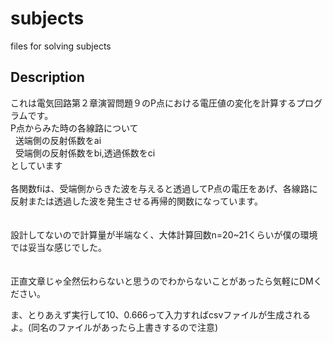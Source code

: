 # subjects
files for solving subjects

## Description
これは電気回路第２章演習問題９のP点における電圧値の変化を計算するプログラムです。 <br>
P点からみた時の各線路について <br>
&nbsp;&nbsp;送端側の反射係数をai <br>
&nbsp;&nbsp;受端側の反射係数をbi,透過係数をci <br>
としています <br>
<br>
各関数fiは、受端側からきた波を与えると透過してP点の電圧をあげ、各線路に反射または透過した波を発生させる再帰的関数になっています。 <br>
<br>
<br>
設計してないので計算量が半端なく、大体計算回数n=20~21くらいが僕の環境では妥当な感じでした。 <br>
<br>
<br>
正直文章じゃ全然伝わらないと思うのでわからないことがあったら気軽にDMください。

ま、とりあえず実行して10、0.666って入力すればcsvファイルが生成されるよ。(同名のファイルがあったら上書きするので注意)


